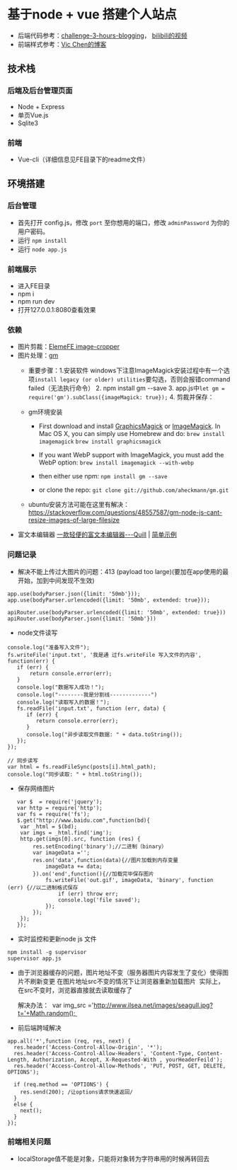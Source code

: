 # 基于node + vue 搭建个人站点

- 后端代码参考：[challenge-3-hours-blogging](https://github.com/junthehacker/challenge-3-hours-blogging)，
[bilibili的视频](https://www.bilibili.com/video/av18704783?from=search&seid=6901712256634222410)
- 前端样式参考：[Vic Chen的博客](http://www.vicchen.me/giveup_wordpress_and_rewrite_my_blog/)

## 技术栈
### 后端及后台管理页面
- Node + Express
- 单页Vue.js
- Sqlite3
### 前端
- Vue-cli（详细信息见FE目录下的readme文件）


## 环境搭建

### 后台管理
* 首先打开 config.js，修改 `port` 至你想用的端口，修改 `adminPassword` 为你的用户密码。
* 运行 `npm install`
* 运行 `node app.js`

### 前端展示
- 进入FE目录
- npm i
- npm run dev
- 打开127.0.0.1:8080查看效果

### 依赖
- 图片剪裁：[ElemeFE image-cropper](http://elemefe.github.io/image-cropper/)
- 图片处理：[gm](http://aheckmann.github.io/gm/docs.html)
  - 重要步骤：1.安装软件 windows下注意ImageMagick安装过程中有一个选项`install legacy (or older) utilities`要勾选，否则会报错command failed（无法执行命令）
    2. npm install gm --save
    3. app.js中`let gm = require('gm').subClass({imageMagick: true});`
    4. 剪裁并保存：
  - gm环境安装
    - First download and install [GraphicsMagick](http://www.graphicsmagick.org/) or [ImageMagick](http://www.imagemagick.org/).
    In Mac OS X, you can simply use Homebrew and do:
    `brew install imagemagick`
    `brew install graphicsmagick`

    - If you want WebP support with ImageMagick, you must add the WebP option:
    `brew install imagemagick --with-webp`

    - then either use npm:
    `npm install gm --save`

    - or clone the repo:
    `git clone git://github.com/aheckmann/gm.git`

  - ubuntu安装方法可能在这里有解决：https://stackoverflow.com/questions/48557587/gm-node-js-cant-resize-images-of-large-filesize
- 富文本编辑器 [一款轻便的富文本编辑器---Quill](https://quilljs.com) | [简单示例](https://blog.csdn.net/St_Sp_En/article/details/79103754)

### 问题记录

- 解决不能上传过大图片的问题：413 (payload too large)(要加在app使用的最开始，加到中间发现不生效)
```
app.use(bodyParser.json({limit: '50mb'}));
app.use(bodyParser.urlencoded({limit: '50mb', extended: true}));
```
```
apiRouter.use(bodyParser.urlencoded({limit: '50mb', extended: true}))
apiRouter.use(bodyParser.json({limit: '50mb'}))
```

- node文件读写
```
console.log("准备写入文件");
fs.writeFile('input.txt', '我是通 过fs.writeFile 写入文件的内容',  function(err) {
   if (err) {
       return console.error(err);
   }
   console.log("数据写入成功！");
   console.log("--------我是分割线-------------")
   console.log("读取写入的数据！");
   fs.readFile('input.txt', function (err, data) {
      if (err) {
         return console.error(err);
      }
      console.log("异步读取文件数据: " + data.toString());
   });
});
```
```
// 同步读写
var html = fs.readFileSync(posts[i].html_path);
console.log("同步读取: " + html.toString());
```

- 保存网络图片
```
   var $  = require('jquery');
   var http = require('http');
   var fs = require('fs');
   $.get("http://www.baidu.com",function(bd){
   	var _html = $(bd);
   	var imgs = _html.find('img');
   	http.get(imgs[0].src, function (res) {
   		res.setEncoding('binary');//二进制（binary）
   		var imageData ='';
   		res.on('data',function(data){//图片加载到内存变量
   			imageData += data;
   		}).on('end',function(){//加载完毕保存图片
   			fs.writeFile('out.gif', imageData, 'binary', function (err) {//以二进制格式保存
   				if (err) throw err;
   				console.log('file saved');
   			});
   		});
   	});
   });
```
- 实时监控和更新node js 文件
```
npm install -g supervisor
supervisor app.js
```

- 由于浏览器缓存的问题，图片地址不变（服务器图片内容发生了变化）使得图片不刷新变更
	在图片地址src不变的情况下让浏览器重新加载图片 
	实际上，在src不变时，浏览器直接就去读取缓存了 

	解决办法： 
	var img_src ='http://www.ilsea.net/images/seagull.jpg?t='+Math.random(); 

- 前后端跨域解决
```
app.all('*',function (req, res, next) {
  res.header('Access-Control-Allow-Origin', '*');
  res.header('Access-Control-Allow-Headers', 'Content-Type, Content-Length, Authorization, Accept, X-Requested-With , yourHeaderFeild');
  res.header('Access-Control-Allow-Methods', 'PUT, POST, GET, DELETE, OPTIONS');

  if (req.method == 'OPTIONS') {
    res.send(200); /让options请求快速返回/
  }
  else {
    next();
  }
});
```

### 前端相关问题
- localStorage值不能是对象，只能将对象转为字符串用的时候再转回去